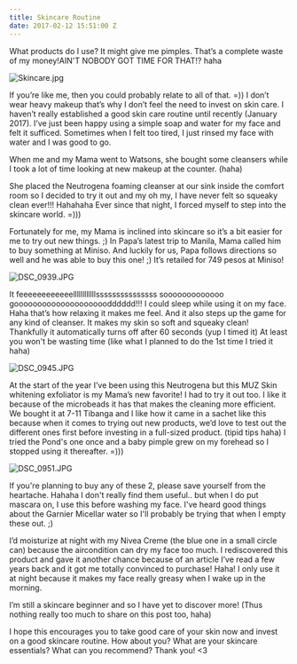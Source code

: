 ```yaml
---
title: Skincare Routine
date: 2017-02-12 15:51:00 Z
---
```


What products do I use?
It might give me pimples.
That’s a complete waste of my money!AIN'T NOBODY GOT TIME FOR THAT!? haha

![Skincare.jpg](/uploads/Skincare.jpg)

If you’re like me, then you could probably relate to all of that. =)) I don’t wear heavy makeup that’s why I don’t feel the need to invest on skin care.
I haven’t really established a good skin care routine until recently (January 2017). I’ve just been happy  using a simple soap and water for my face and felt it sufficed. Sometimes when I felt too tired, I just rinsed my face with water and I was good to go.

When me and my Mama went to Watsons, she bought some cleansers while I took a lot of time looking at new makeup at the counter. (haha)

She placed the Neutrogena foaming cleanser at our sink inside the comfort room so I decided to try it out and my oh my, I have never felt so squeaky clean ever!!! Hahahaha Ever since that night, I forced myself to step into the skincare world. =)))

Fortunately for me, my Mama is inclined into skincare so it’s a bit easier for me to try out new things.  ;) In Papa’s latest trip to Manila, Mama called him to buy something at Miniso. And luckily for us, Papa follows directions so well and he was able to buy this one! ;) It’s retailed for 749 pesos at Miniso!

![DSC_0939.JPG](/uploads/DSC_0939.JPG)

It feeeeeeeeeeeellllllllllllsssssssssssssss sooooooooooooo goooooooooooooooooooodddddd!!! I could sleep while using it on my face. Haha that’s how relaxing it makes me feel. And it also steps up the game for any kind of cleanser. It makes my skin so soft and squeaky clean! Thankfully it automatically turns off after 60 seconds (yup I timed it)  At least you won't be wasting time (like what I planned to do the 1st time I tried it haha)

![DSC_0945.JPG](/uploads/DSC_0945.JPG)

At the start of the year I’ve been using this Neutrogena but this MUZ Skin whitening exfoliator is my Mama’s new favorite! I had to try it out too. I like it because of the microbeads it has that makes the cleaning more efficient. We bought it at 7-11 Tibanga and I like how it came in a sachet like this because when it comes to trying out new products, we’d love to test out the different ones first before investing in a full-sized product. (tipid tips haha) I tried the Pond's one once and a baby pimple grew on my forehead so I stopped using it thereafter. =)))

![DSC_0951.JPG](/uploads/DSC_0951.JPG)

If you're planning to buy any of these 2, please save yourself from the heartache. Hahaha I don't really find them useful.. but when I do put mascara on, I use this before washing my face. I've heard good things about the Garnier Micellar water so I'll probably be trying that when I empty these out. ;)

I’d moisturize at night with my Nivea Creme (the blue one in a small circle can) because the aircondition can dry my face too much. I rediscovered this product and gave it another chance because of an article I’ve read a few years back and it got me totally convinced to purchase! Haha! I only use it at night because it makes my face really greasy when I wake up in the morning.

I’m still a skincare beginner and so I have yet to discover more! (Thus nothing really too much to share on this post too, haha)

I hope this encourages you to take good care of your skin now and invest on a good skincare routine. How about you? What are your skincare essentials? What can you recommend? Thank you! <3